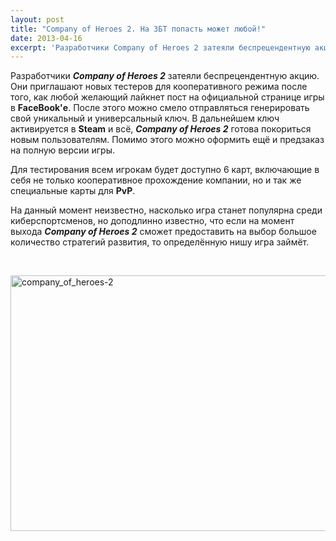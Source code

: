 ```yaml
---
layout: post
title: "Company of Heroes 2. На ЗБТ попасть может любой!"
date: 2013-04-16
excerpt: 'Разработчики Company of Heroes 2 затеяли беспрецендентную акцию. Они приглашают новых тестеров для кооперативного режима после того, как любой желающий лайкнет пост на официальной странице игры в FaceBook&#39;е...'
---
```


Разработчики <em><strong>Company of Heroes 2</strong></em> затеяли беспрецендентную акцию. Они приглашают новых тестеров для кооперативного режима после того, как любой желающий лайкнет пост на официальной странице игры в <strong>FaceBook'е</strong>. После этого можно смело отправляться генерировать свой уникальный и универсальный ключ. В дальнейшем ключ активируется в <strong>Steam</strong> и всё, <em><strong>Company of Heroes 2</strong></em> готова покориться новым пользователям. Помимо этого можно оформить ещё и предзаказ на полную версии игры.

Для тестирования всем игрокам будет доступно 6 карт, включающие в себя не только кооперативное прохождение компании, но и так же специальные карты для <strong>PvP</strong>.

На данный момент неизвестно, насколько игра станет популярна среди киберспортсменов, но доподлинно известно, что если на момент выхода <em><strong>Company of Heroes 2</strong></em> сможет предоставить на выбор большое количество стратегий развития, то определённую нишу игра займёт.

&nbsp;

<a href="http://gamersoul.ru/wp-content/uploads/2013/04/company_of_heroes-2.jpg"><img class="wp-image-2022 aligncenter" alt="company_of_heroes-2" src="http://gamersoul.ru/wp-content/uploads/2013/04/company_of_heroes-2.jpg" width="725" height="409" /></a>